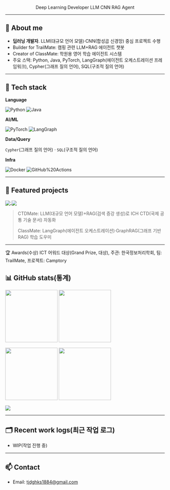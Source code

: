 

<p align="center">Deep Learning Developer LLM CNN  RAG Agent</p>

---

## 🚀 About me
- **딥러닝 개발자**. LLM(대규모 언어 모델)·CNN(합성곱 신경망) 중심 프로젝트 수행
- Builder for TrailMate: 캠핑 관련 LLM+RAG 에이전트 챗봇
- Creator of ClassMate: 학원용 영어 학습 에이전트 시스템
- 주요 스택: Python, Java, PyTorch, LangGraph(에이전트 오케스트레이션 프레임워크), Cypher(그래프 질의 언어), SQL(구조적 질의 언어)

---

## 🧰 Tech stack

**Language**

![Python](https://img.shields.io/badge/Python-3776AB?logo=python&logoColor=white)
![Java](https://img.shields.io/badge/Java-007396?logo=openjdk&logoColor=white)

**AI/ML**

![PyTorch](https://img.shields.io/badge/PyTorch-EE4C2C?logo=pytorch&logoColor=white)
![LangGraph](https://img.shields.io/badge/LangGraph-0A0A0A?logo=graph&logoColor=white)

**Data/Query**

`Cypher`(그래프 질의 언어) · `SQL`(구조적 질의 언어)

**Infra**

![Docker](https://img.shields.io/badge/Docker-2496ED?logo=docker&logoColor=white)
![GitHub%20Actions](https://img.shields.io/badge/GitHub_Actions-2088FF?logo=githubactions&logoColor=white)

---

## 📌 Featured projects

<a href="https://github.com/krnooby/TrailMate">
  <img align="center" src="https://github-readme-stats.vercel.app/api/pin/?username=krnooby&repo=TrailMate&show_owner=true" />
</a>

<a href="https://github.com/krnooby/ClassMate">
  <img align="center" src="https://github-readme-stats.vercel.app/api/pin/?username=krnooby&repo=ClassMate&show_owner=true" />
</a>

> CTDMate: LLM(대규모 언어 모델)+RAG(검색 증강 생성)로 ICH CTD(국제 공통 기술 문서) 자동화
>
> ClassMate: LangGraph(에이전트 오케스트레이션)·GraphRAG(그래프 기반 RAG) 학습 도우미

---
🏆 Awards(수상)
ICT 어워드 대상(Grand Prize, 대상), 주관: 한국정보처리학회, 팀: TrailMate, 프로젝트: Camptory

## 📊 GitHub stats(통계)

<p>
  <img height="165" src="https://github-readme-stats.vercel.app/api?username=krnooby&show_icons=true&rank_icon=github&include_all_commits=true&theme=transparent" />
  <img height="165" src="https://github-readme-stats.vercel.app/api/top-langs/?username=krnooby&layout=compact&langs_count=10&theme=transparent" />
</p>

<p>
  <img height="165" src="https://streak-stats.demolab.com?user=krnooby&theme=transparent" />
  <img height="165" src="https://github-profile-trophy.vercel.app/?username=krnooby&theme=flat&no-frame=true&margin-w=15" />
</p>

<p>
  <img src="https://github-readme-activity-graph.vercel.app/graph?username=krnooby&theme=github-compact" />
</p>

---

## 🗂️ Recent work logs(최근 작업 로그)

<!-- 예: GitHub Actions로 자동 갱신. 필요시 사용. -->
<!-- BLOG-POST-LIST:START -->
- WIP(작업 진행 중)
<!-- BLOG-POST-LIST:END -->

---

## 📫 Contact

- Email: tjdghks1884@gmail.com

